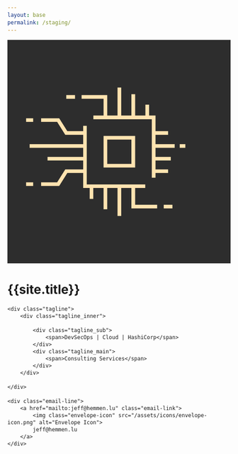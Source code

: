 ```yaml
---
layout: base
permalink: /staging/
---
```


<div class="home">
    <div class="title-line">
        <img class="logo" src="/logo.png" alt="Company Logo">
        <h1>{{site.title}}</h1>
    </div>
        
    <div class="tagline">
        <div class="tagline_inner">
            
            <div class="tagline_sub">
                <span>DevSecOps | Cloud | HashiCorp</span>
            </div>
            <div class="tagline_main">
                <span>Consulting Services</span>
            </div>
        </div>
        
    </div>
    
    <div class="email-line">
        <a href="mailto:jeff@hemmen.lu" class="email-link">
            <img class="envelope-icon" src="/assets/icons/envelope-icon.png" alt="Envelope Icon">
            jeff@hemmen.lu
        </a>
    </div>
</div>